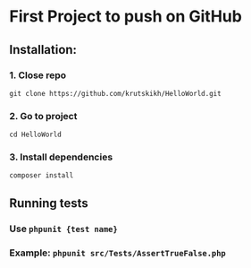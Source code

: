 # First Project to push on GitHub

## Installation:

### 1. Close repo
`git clone https://github.com/krutskikh/HelloWorld.git`

### 2. Go to project
`cd HelloWorld`

### 3. Install dependencies
`composer install`

## Running tests

### Use `phpunit {test name}`
### Example: `phpunit src/Tests/AssertTrueFalse.php`